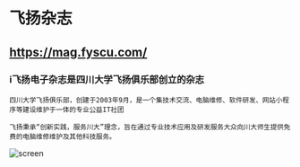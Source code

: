# 飞扬杂志

## https://mag.fyscu.com/

### i飞扬电子杂志是四川大学飞扬俱乐部创立的杂志

```
四川大学飞扬俱乐部，创建于2003年9月，是一个集技术交流、电脑维修、软件研发、网站小程序等建设维护于一体的专业公益IT社团

飞扬秉承“创新实践，服务川大”理念，旨在通过专业技术应用及研发服务大众向川大师生提供免费的电脑维修维护及其他科技服务。
```

![screen](D:\工程项目\飞扬\Feiyang_Magazine_Reading\screen.jpg)
